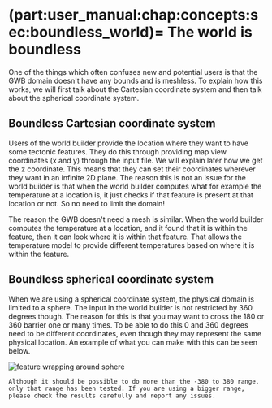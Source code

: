 (part:user_manual:chap:concepts:sec:boundless_world)=
The world is boundless
======================

One of the things which often confuses new and potential users is that the GWB domain doesn't have any bounds and is meshless. To explain how this works, we will first talk about the Cartesian coordinate system and then talk about the spherical coordinate system.

## Boundless Cartesian coordinate system

Users of the world builder provide the location where they want to have some tectonic features. They do this through providing map view coordinates (x and y) through the input file. We will explain later how we get the z coordinate. This means that they can set their coordinates wherever they want in an infinite 2D plane. The reason this is not an issue for the world builder is that when the world builder computes what for example the temperature at a location is, it just checks if that feature is present at that location or not. So no need to limit the domain! 

The reason the GWB doesn't need a mesh is similar. When the world builder computes the temperature at a location, and it found that it is within the feature, then it can look where it is within that feature. That allows the temperature model to provide different temperatures based on where it is within the feature. 

## Boundless spherical coordinate system

When we are using a spherical coordinate system, the physical domain is limited to a sphere. The input in the world builder is not restricted by 360 degrees though. The reason for this is that you may want to cross the 180 or 360 barrier one or many times. To be able to do this 0 and 360 degrees need to be different coordinates, even though they may represent the same physical location. An example of what you can make with this can be seen below.

![feature wrapping around sphere](https://user-images.githubusercontent.com/7631629/136886253-73ac05f5-4df0-420b-9bc3-dce7c53dd14e.png)

```{note}
Although it should be possible to do more than the -380 to 380 range, only that range has been tested. If you are using a bigger range, please check the results carefully and report any issues.
```



